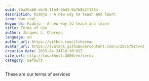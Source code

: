 ```yaml
---
uuid: 7ba26ab0-eb45-11e4-9bd1-6b7b8b2f1284
description: Kidoju - A new way to teach and learn
icon: wax_seal
keywords: Kidoju - A new way to teach and learn
title: Terms of Use
author: Jacques L. Chereau
language: en
author_url: https://github.com/jlchereau
avatar_url: https://avatars.githubusercontent.com/u/2556751?v=3
creation_date: 2015-04-24T18:30:02Z
site_url: http://localhost:3000/en/terms
category: Default
---
```

These are our terms of services
